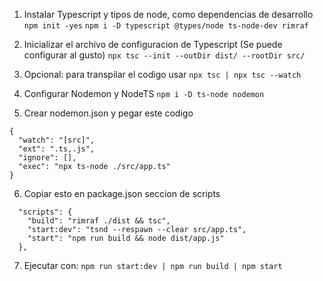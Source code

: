 1. Instalar Typescript y tipos de node, como dependencias de desarrollo
```npm init -yes```
```npm i -D typescript @types/node ts-node-dev rimraf```

2. Inicializar el archivo de configuracion de Typescript (Se puede configurar al gusto)
```npx tsc --init --outDir dist/ --rootDir src/```

3. Opcional: para transpilar el codigo usar
```npx tsc | npx tsc --watch```

4. Configurar Nodemon y NodeTS
```npm i -D ts-node nodemon```

5. Crear nodemon.json y pegar este codigo
```
{
  "watch": "[src]",
  "ext": ".ts,.js",
  "ignore": [],
  "exec": "npx ts-node ./src/app.ts"
}
```

6. Copiar esto en package.json seccion de scripts
```
  "scripts": {
    "build": "rimraf ./dist && tsc",
    "start:dev": "tsnd --respawn --clear src/app.ts",
    "start": "npm run build && node dist/app.js"
  },
```

7. Ejecutar con:
```npm run start:dev | npm run build | npm start```
